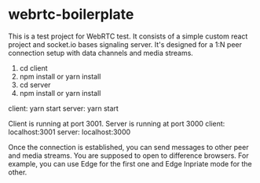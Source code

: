 # webrtc-boilerplate
This is a test project for WebRTC test. It consists of a simple custom react project and socket.io bases signaling server.
It's designed for a 1:N peer connection setup with data channels and media streams.

1. cd client
2. npm install or yarn install
3. cd server
4. npm install or yarn install

client: yarn start
server: yarn start

Client is running at port 3001. Server is running at port 3000
client: localhost:3001
server: localhost:3000

Once the connection is established, you can send messages to other peer and media streams.
You are supposed to open to difference browsers. For example, you can use Edge for the first one and Edge Inpriate mode for the other.
